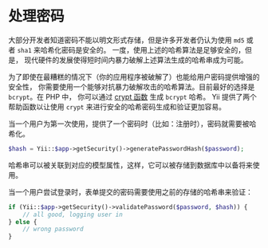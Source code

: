 处理密码
========

大部分开发者知道密码不能以明文形式存储，但是许多开发者仍认为使用 `md5` 或者 `sha1` 来哈希化密码是安全的。
一度，使用上述的哈希算法是足够安全的，但是，
现代硬件的发展使得短时间内暴力破解上述算法生成的哈希串成为可能。

为了即使在最糟糕的情况下（你的应用程序被破解了）也能给用户密码提供增强的安全性，
你需要使用一个能够对抗暴力破解攻击的哈希算法。目前最好的选择是 `bcrypt`。在 PHP 中，
你可以通过 [crypt 函数](https://www.php.net/manual/zh/function.crypt.php) 生成 `bcrypt` 哈希。
Yii 提供了两个帮助函数以让使用 `crypt` 来进行安全的哈希密码生成和验证更加容易。

当一个用户为第一次使用，提供了一个密码时（比如：注册时），密码就需要被哈希化。


```php
$hash = Yii::$app->getSecurity()->generatePasswordHash($password);
```

哈希串可以被关联到对应的模型属性，这样，它可以被存储到数据库中以备将来使用。

当一个用户尝试登录时，表单提交的密码需要使用之前的存储的哈希串来验证：


```php
if (Yii::$app->getSecurity()->validatePassword($password, $hash)) {
    // all good, logging user in
} else {
    // wrong password
}
```
